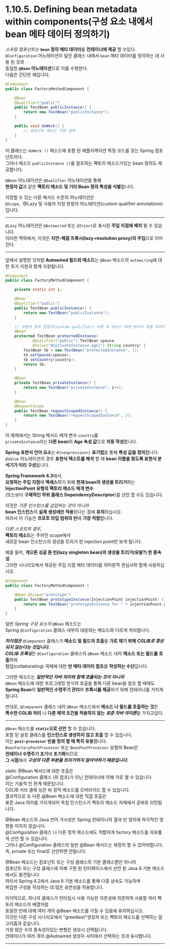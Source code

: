 # 1.10.5. Defining bean metadata within components(구성 요소 내에서 bean 메타 데이터 정의하기)


*스프링 컴포넌트는* **`bean` 정의 메타 데이터**를 **컨테이너에 제공** 할 수있다.  
`@Configuration` 어노테이션이 달린 클래스 내에서 `bean` 메타 데이터를 정의하는 데 사용 된 것과  
동일한 **`@Bean` 어노테이션**으로 이를 수행한다.  
다음은 간단한 예입니다.  

~~~java
@Component
public class FactoryMethodComponent {

    @Bean
    @Qualifier("public")
    public TestBean publicInstance() {
        return new TestBean("publicInstance");
    }

    public void doWork() {
        // 컴포넌트 메소드 구현 생략
    }
}
~~~

이 클래스는 `doWork ()` 메소드에 포함 된 애플리케이션 특정 코드를 갖는 Spring 컴포넌트이다.  
그러나 메소드 `publicInstance ()`를 참조하는 팩토리 메소드가있는 bean 정의도 제공합니다.  

`@Bean` 어노테이션은 `@Qualifier` 어노테이션을 통해  
**한정자 값**과 같은 **팩토리 메소드 및 기타 Bean 정의 특성을 식별**합니다.  

지정할 수 있는 다른 메서드 수준의 어노테이션은  
`@Scope`, `@Lazy 및 사용자 지정 한정자 어노테이션(custom qualifier annotations)입니다.  

---
`@Lazy` 어노테이션은 `@Autowired` 또는 `@Inject`로 표시된 **주입 지점에 배치** 될 수 있습니다.  
이러한 맥락에서, 이것은 **지연-해결 프록시(lazy-resolution proxy)의 주입**으로 이어진다.  

---

앞에서 설명한 것처럼 **Autowired 필드와 메소드**는 `@Bean` 메소드의 `autowiring`에 대한 추가 지원과 함께 지원됩니다.  
~~~java
@Component
public class FactoryMethodComponent {

    private static int i;

    @Bean
    @Qualifier("public")
    public TestBean publicInstance() {
        return new TestBean("publicInstance");
    }

    // 사용자 정의 한정자(custom qualifier) 사용 및 메소드 매개 변수의 자동 와이어 링
    @Bean
    protected TestBean protectedInstance(
            @Qualifier("public") TestBean spouse,
            @Value("#{privateInstance.age}") String country) {
        TestBean tb = new TestBean("protectedInstance", 1);
        tb.setSpouse(spouse);
        tb.setCountry(country);
        return tb;
    }

    @Bean
    private TestBean privateInstance() {
        return new TestBean("privateInstance", i++);
    }

    @Bean
    @RequestScope
    public TestBean requestScopedInstance() {
        return new TestBean("requestScopedInstance", 3);
    }
}
~~~

이 예제에서는 String 메서드 매개 변수 `country`를  
`privateInstance`라는 **다른 bean**의 **Age 속성 값**으로 **자동 작성**합니다.  

**Spring 표현식 언어 요소**는 `#{<expression>}` **표기법**을 통해 **특성 값을 정의**합니다.  
`@Value` 어노테이션의 경우 **표현식 텍스트를 해석** 할 때 **bean 이름을 찾도록 표현식 분석기가 미리 구성**됩니다.  

**Spring Framework 4.3**에서,  
**요청하는 주입 지점**에 **액세스**하기 위해 **현재 bean의 생성을 트리거**하는  
**InjectionPoint 유형의 팩토리 메소드 매개 변수**  
(또는보다 **구체적인 하위 클래스 DependencyDescriptor**)를 선언 할 수도 있습니다.  

이것은 *기존 인스턴스를 삽입하는 것이 아니라*  
**bean 인스턴스**의 **실제 생성에만 적용**된다는 점에 **유의**하십시오.  
따라서 이 기능은 **프로토 타입 범위의 빈**에 **가장 적합**합니다.  

*다른 스코프의 경우,*  
**팩토리 메소드**는 주어진 scope에서  
새로운 bean 인스턴스의 생성을 트리거 한 injection point만 보게 됩니다.  

예를 들어, **게으른 싱글 톤 빈(lazy singleton bean)의 생성을 트리거(유발?) 한 종속성**.  
그러한 시나리오에서 제공된 주입 지점 메타 데이터를 의미론적 관심사와 함께 사용하십시오.  
~~~java
@Component
public class FactoryMethodComponent {

    @Bean @Scope("prototype")
    public TestBean prototypeInstance(InjectionPoint injectionPoint) {
        return new TestBean("prototypeInstance for " + injectionPoint.getMember());
    }
}
~~~

일반 *Spring 구성 요소의* `@Bean` 메소드는  
Spring `@Configuration` 클래스 내부의 대응되는 메소드와 다르게 처리됩니다.  

***차이점은*** `@Component` 클래스가 **메소드 및 필드의 호출**을 **가로 채기 위해** ***CGLIB로 향상되지 않는다는 것입니다.***  
***CGLIB 프록싱***은 `@Configuration` 클래스의 `@Bean` 메소드 내의 **메소드 또는 필드를 호출**하여  
협업(collaborating) 객체에 대한 **빈 메타 데이터 참조**를 **작성하는 수단**입니다.  

그러한 메소드는 ***일반적인 자바 의미와 함께 호출되는 것이 아니라***  
`@Bean` 메소드에 대한 프로그래밍 방식의 호출을 통해 다른 bean을 참조 할 때에도  
**Spring Bean**의 **일반적인 수명주기 관리**와 **프록시를 제공**하기 위해 컨테이너를 거치게됩니다.  

반대로, `@Component` 클래스 내의 `@Bean` 메소드에서 **메소드 나 필드를 호출하는 것**은  
**특수한 CGLIB 처리** 나 **다른 제약 조건을 적용하지 않는** ***표준 자바 의미론***을 가지고있다.  

---
`@Bean` 메소드를 **`static`으로 선언** 할 수 있습니다.  
포함 된 설정 클래스를 **인스턴스로 생성하지 않고 호출** 할 수 있습니다.  
이는 **`post-processor` 빈을 정의 할 때 특히 유용**합니다.  
`BeanFactoryPostProcessor` 또는 `BeanPostProcessor` 유형의 Bean은  
**컨테이너 수명주기 초기**에 **초기화**되므로  
**그 시점**에서 ***구성의 다른 부분을 트리거하지 않아야하기 때문입니다.***  

static @Bean 메서드에 대한 호출은  
@Configuration 클래스 (위 참조)가 아닌 컨테이너에 의해 가로 챌 수 있습니다.  
이는 기술적 인 한계 때문입니다.   
CGLIB 서브 클래 싱은 비 정적 메소드를 오버라이드 할 수 있습니다.  
결과적으로 또 다른 @Bean 메소드에 대한 직접 호출은  
표준 Java 의미를 가지게되어 독립 인스턴스가 팩토리 메소드 자체에서 곧바로 리턴됩니다.  

@Bean 메소드의 Java 언어 가시성은 Spring 컨테이너의 결과 빈 정의에 즉각적인 영향을 미치지 않습니다.  
@Configuration 클래스 나 다른 정적 메소드에도 적합하게 factory 메소드를 자유롭게 선언 할 수 있습니다.  
그러나 @Configuration 클래스의 일반 @Bean 메서드는 재정의 할 수 있어야합니다.  
즉, private 또는 final로 선언하면 안됩니다.  

@Bean 메소드는 컴포넌트 또는 구성 클래스의 기본 클래스뿐만 아니라  
컴포넌트 또는 구성 클래스에 의해 구현 된 인터페이스에서 선언 된 Java 8 기본 메소드에서도 발견됩니다.  
따라서 Spring 4.2에서 Java 8 기본 메소드를 통해 다중 상속도 가능하며  
복잡한 구성을 작성하는 데 많은 유연성을 허용합니다.  

마지막으로, 하나의 클래스가 런타임시 사용 가능한 의존성에 의존하여 사용할 여러 팩토리 메소드의 배열처럼  
동일한 빈에 대해 여러 개의 @Bean 메소드를 가질 수 있음에 유의하십시오.  
이것은 다른 구성 시나리오에서 "greediest"생성자 또는 팩토리 메소드를 선택하는 알고리즘과 같습니다.  
가장 많은 수의 종속성이있는 변형은 생성시 선택됩니다.  
컨테이너가 여러 개의 @Autowired 생성자 사이에서 선택하는 것과 유사합니다.  

---

